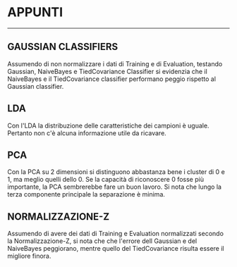 # APPUNTI
___________________ 
## GAUSSIAN CLASSIFIERS
Assumendo di non normalizzare i dati di Training e di Evaluation, testando Gaussian, NaiveBayes e TiedCovariance Classifier si evidenzia che il NaiveBayes e il TiedCovariance classifier performano peggio rispetto al Gaussian classifier.

## LDA
Con l'LDA la distribuzione delle caratteristiche dei campioni è uguale. Pertanto non c'è alcuna informazione utile da ricavare.

## PCA
Con la PCA su 2 dimensioni si distinguono abbastanza bene i cluster di 0 e 1, ma meglio quelli dello 0. Se la capacità di riconoscere 0 fosse più importante, la PCA sembrerebbe fare un buon lavoro. Si nota che lungo la terza componente principale la separazione è minima.

## NORMALIZZAZIONE-Z
Assumendo di avere dei dati di Training e Evaluation normalizzati secondo la Normalizzazione-Z, si nota che che l'errore dell Gaussian e del NaiveBayes peggiorano, mentre quello del TiedCovariance risulta essere il migliore finora.